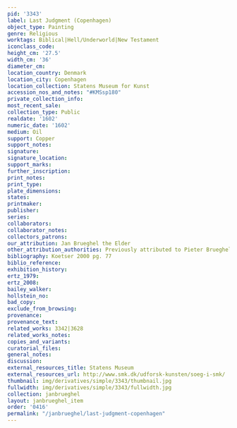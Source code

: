 ```yaml
---
pid: '3343'
label: Last Judgment (Copenhagen)
object_type: Painting
genre: Religious
worktags: Biblical|Hell/Underworld|New Testament
iconclass_code:
height_cm: '27.5'
width_cm: '36'
diameter_cm:
location_country: Denmark
location_city: Copenhagen
location_collection: Statens Museum for Kunst
accession_nos_and_notes: "#KMSsp180"
private_collection_info:
most_recent_sale:
collection_type: Public
realdate: '1602'
numeric_date: '1602'
medium: Oil
support: Copper
support_notes:
signature:
signature_location:
support_marks:
further_inscription:
print_notes:
print_type:
plate_dimensions:
states:
printmaker:
publisher:
series:
collaborators:
collaborator_notes:
collectors_patrons:
our_attribution: Jan Brueghel the Elder
other_attribution_authorities: Previously attributed to Pieter Brueghel the Younger
bibliography: Koetser 2000 pg. 77
biblio_reference:
exhibition_history:
ertz_1979:
ertz_2008:
bailey_walker:
hollstein_no:
bad_copy:
exclude_from_browsing:
provenance:
provenance_text:
related_works: 3342|3628
related_works_notes:
copies_and_variants:
curatorial_files:
general_notes:
discussion:
external_resources_title: Statens Museum
external_resources_url: http://www.smk.dk/udforsk-kunsten/soeg-i-smk/
thumbnail: img/derivatives/simple/3343/thumbnail.jpg
fullwidth: img/derivatives/simple/3343/fullwidth.jpg
collection: janbrueghel
layout: janbrueghel_item
order: '0416'
permalink: "/janbrueghel/last-judgment-copenhagen"
---
```

